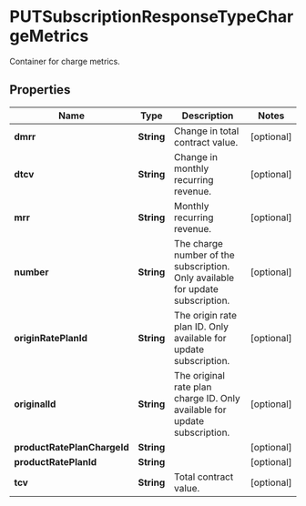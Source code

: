 

# PUTSubscriptionResponseTypeChargeMetrics

Container for charge metrics. 

## Properties

| Name | Type | Description | Notes |
|------------ | ------------- | ------------- | -------------|
|**dmrr** | **String** | Change in total contract value.  |  [optional] |
|**dtcv** | **String** | Change in monthly recurring revenue.  |  [optional] |
|**mrr** | **String** | Monthly recurring revenue.  |  [optional] |
|**number** | **String** | The charge number of the subscription. Only available for update subscription.  |  [optional] |
|**originRatePlanId** | **String** | The origin rate plan ID. Only available for update subscription.  |  [optional] |
|**originalId** | **String** | The original rate plan charge ID. Only available for update subscription.  |  [optional] |
|**productRatePlanChargeId** | **String** |  |  [optional] |
|**productRatePlanId** | **String** |  |  [optional] |
|**tcv** | **String** | Total contract value.  |  [optional] |



